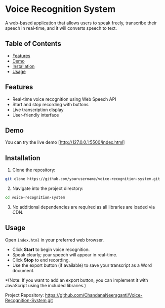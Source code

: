 
# Voice Recognition System

A web-based application that allows users to speak freely, transcribe their speech in real-time, and it will converts speech to text.

## Table of Contents

- [Features](#features)
- [Demo](#demo)
- [Installation](#installation)
- [Usage](#usage)

## Features

- Real-time voice recognition using Web Speech API
- Start and stop recording with buttons
- Live transcription display
- User-friendly interface

## Demo

You can try the live demo [http://127.0.0.1:5500/index.html]

## Installation

1. Clone the repository:

```bash
git clone https://github.com/yourusername/voice-recognition-system.git
```

2. Navigate into the project directory:

```bash
cd voice-recognition-system
```

3. No additional dependencies are required as all libraries are loaded via CDN.

## Usage

Open `index.html` in your preferred web browser.

- Click **Start** to begin voice recognition.
- Speak clearly; your speech will appear in real-time.
- Click **Stop** to end recording.
- Use the export button (if available) to save your transcript as a Word document.

*(Note: If you want to add an export button, you can implement it with JavaScript using the included libraries.)


Project Repository: https://github.com/ChandanaNeeraganti/Voice-Recognition-System.git


